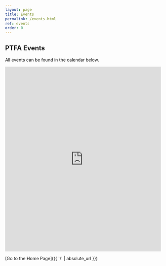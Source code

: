 ```yaml
---
layout: page
title: Events
permalink: /events.html
ref: events
order: 0
---
```


## PTFA Events

All events can be found in the calendar below.

<iframe src="https://calendar.google.com/calendar/embed?height=600&wkst=1&ctz=Europe%2FLondon&showPrint=0&showTz=0&showTitle=0&src=cHRmYS5zdGNhdGhlcmluZXNjcHNAZ21haWwuY29t&color=%23039BE5" style="border-width:0" width="100%" height="600" frameborder="0" scrolling="no"></iframe>

[Go to the Home Page]({{ '/' | absolute_url }})  
